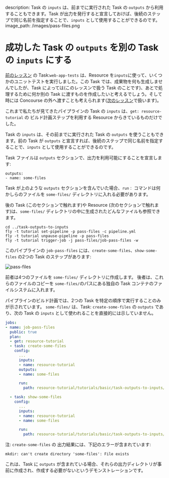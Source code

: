 description: Task の `inputs` は、前までに実行された Task の `outputs` から利用することもできます。Task が出力を発行すると宣言しておけば、後続のステップで同じ名前を指定することで、`inputs` として使用することができるのです。
image_path: /images/pass-files.png

# 成功した Task の `outputs` を別の Task の `inputs` にする

[前のレッスン](job-inputs.md) の Task:`web-app-tests` は、Resource を`inputs`に使って、いくつかのユニットテストを実行しました。この Task では、成果物を何も生成しませんでしたが、Task によっては(このレッスンで扱う Task のことです)、あとで処理するために何か別の Task に渡すものを作成したいと考えるでしょう。そして時には Concourse の外へ渡すことも考えられます([次のレッスン](publishing-outputs.md)で扱います)。

これまで私たちが見てきたパイプラインの Task の `inputs` は、`get: resource-tutorial` の ビルド計画ステップを利用する Resource からきているものだけでした。

Task の `inputs` は、その前までに実行された Task の `outputs` を使うこともできます。前の Task が `outputs` と宣言すれば、後続のステップで同じ名前を指定することで、`inputs` として使用することができるのです。

Task ファイルは `outputs` セクションで、出力を利用可能にすることを宣言します:

```
outputs:
- name: some-files
```

Task が上のような `outputs` セクションを含んでいた場合、`run：` コマンドは何かしらのファイルを `some-files/` ディレクトリに入れる必要があります。

後の Task (このセクションで触れます)や Resource (次のセクションで触れます)は、`some-files/` ディレクトリの中に生成されたどんなファイルも参照できます。

```
cd ../task-outputs-to-inputs
fly -t tutorial set-pipeline -p pass-files -c pipeline.yml
fly -t tutorial unpause-pipeline -p pass-files
fly -t tutorial trigger-job -j pass-files/job-pass-files -w
```

このパイプラインの `job-pass-files` には、`create-some-files`、`show-some-files` の2つの Task のステップがあります:

![pass-files](/images/pass-files.png)

前者は4つのファイルを `some-files/` ディレクトリに作成します。 後者は、これらのファイルのコピーを `some-files/`のパスにある独自の Task コンテナのファイルシステムに入れます。

パイプラインのビルド計画では、2つの Task を特定の順序で実行することのみが示されています。 `some-files/` は、Task: `create-some-files` の `outputs` であり、次の Task の `inputs` として使われることを直接的には示していません。

```yaml
jobs:
- name: job-pass-files
  public: true
  plan:
  - get: resource-tutorial
  - task: create-some-files
    config:
      ...
      inputs:
      - name: resource-tutorial
      outputs:
      - name: some-files

      run:
        path: resource-tutorial/tutorials/basic/task-outputs-to-inputs/create_some_files.sh

  - task: show-some-files
    config:
      ...
      inputs:
      - name: resource-tutorial
      - name: some-files

      run:
        path: resource-tutorial/tutorials/basic/task-outputs-to-inputs/show_files.sh

```

注: `create-some-files` の 出力結果には、下記のエラーが含まれています:

```
mkdir: can't create directory 'some-files': File exists
```

これは、Task に `outputs` が含まれている場合、それらの出力ディレクトリが事前に作成され、作成する必要がないというデモンストレーションです。
